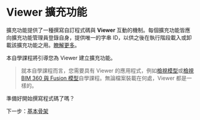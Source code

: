 # Viewer 擴充功能

擴充功能提供了一種撰寫自訂程式碼與 **Viewer** 互動的機制。每個擴充功能皆應向擴充功能管理員登錄自身，提供唯一的字串 ID，以供之後在執行階段載入或卸載該擴充功能之用。[瞭解更多](https://forge.autodesk.com/en/docs/viewer/v7/reference/Extensions/)。

本自學課程將引導您為 Viewer 建立擴充功能。 

> 就本自學課程而言，您需要具有 Viewer 的應用程式，例如[檢視模型](/zh-TW/tutorials/viewmodels.md)或[檢視 BIM 360 與 Fusion 模型](/zh-TW/tutorials/viewhubmodels.md)自學課程。無論檔案裝載在何處，Viewer 都是一樣的。

準備好開始撰寫程式碼了嗎？

下一步：[基本骨架](/zh-TW/viewer/extensions/skeleton.md)